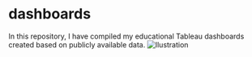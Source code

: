 # dashboards
In this repository, I have compiled my educational Tableau dashboards created based on publicly available data.
![Ilustration](https://i.ibb.co/vLbV3nf/2.png)
